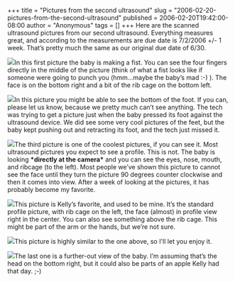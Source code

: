 +++
title = "Pictures from the second ultrasound"
slug = "2006-02-20-pictures-from-the-second-ultrasound"
published = 2006-02-20T19:42:00-08:00
author = "Anonymous"
tags = []
+++
Here are the scanned ultrasound pictures from our second ultrasound.
Everything measures great, and according to the measurements are due
date is 7/2/2006 +/- 1 week. That’s pretty much the same as our original
due date of 6/30.  
  
[![](../images/thumbnails/2006-02-20-pictures-from-the-second-ultrasound-Ultrasound%202-1.1.jpg)](../images/2006-02-20-pictures-from-the-second-ultrasound-Ultrasound%202-1.1.jpg)In
this first picture the baby is making a fist. You can see the four
fingers directly in the middle of the picture (think of what a fist
looks like if someone were going to punch you (hmm…maybe the baby’s mad
:-) ). The face is on the bottom right and a bit of the rib cage on the
bottom left.  
  
  
[![](../images/thumbnails/2006-02-20-pictures-from-the-second-ultrasound-Ultrasound%202-2.jpg)](../images/2006-02-20-pictures-from-the-second-ultrasound-Ultrasound%202-2.jpg)In
this picture you might be able to see the bottom of the foot. If you
can, please let us know, because we pretty much can’t see anything. The
tech was trying to get a picture just when the baby pressed its foot
against the ultrasound device. We did see some very cool pictures of the
feet, but the baby kept pushing out and retracting its foot, and the
tech just missed it.  
  
  
[![](../images/thumbnails/2006-02-20-pictures-from-the-second-ultrasound-Ultrasound%202-3.jpg)](../images/2006-02-20-pictures-from-the-second-ultrasound-Ultrasound%202-3.jpg)The
third picture is one of the coolest pictures, if you can see it. Most
ultrasound pictures you expect to see a profile. This is not. The baby
is looking <span style="font-weight: bold;">\*directly at the
camera\*</span> and you can see the eyes, nose, mouth, and ribcage (to
the left). Most people we’ve shown this picture to cannot see the face
until they turn the picture 90 degrees counter clockwise and then it
comes into view. After a week of looking at the pictures, it has
probably become my favorite.  
  
  
[![](../images/thumbnails/2006-02-20-pictures-from-the-second-ultrasound-Ultrasound%202-4.jpg)](../images/2006-02-20-pictures-from-the-second-ultrasound-Ultrasound%202-4.jpg)This
picture is Kelly’s favorite, and used to be mine. It’s the standard
profile picture, with rib cage on the left, the face (almost) in profile
view right in the center. You can also see something above the rib cage.
This might be part of the arm or the hands, but we’re not sure.  
  
  
[![](../images/thumbnails/2006-02-20-pictures-from-the-second-ultrasound-Ultrasound%202-5.jpg)](../images/2006-02-20-pictures-from-the-second-ultrasound-Ultrasound%202-5.jpg)This
picture is highly similar to the one above, so I'll let you enjoy it.  
  
  
[![](../images/thumbnails/2006-02-20-pictures-from-the-second-ultrasound-Ultrasound%202-6.jpg)](../images/2006-02-20-pictures-from-the-second-ultrasound-Ultrasound%202-6.jpg)The
last one is a further-out view of the baby. I’m assuming that’s the head
on the bottom right, but it could also be parts of an apple Kelly had
that day. ;-)
